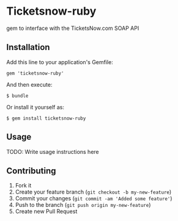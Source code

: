 # Ticketsnow-ruby

gem to interface with the TicketsNow.com SOAP API

## Installation

Add this line to your application's Gemfile:

    gem 'ticketsnow-ruby'

And then execute:

    $ bundle

Or install it yourself as:

    $ gem install ticketsnow-ruby

## Usage

TODO: Write usage instructions here

## Contributing

1. Fork it
2. Create your feature branch (`git checkout -b my-new-feature`)
3. Commit your changes (`git commit -am 'Added some feature'`)
4. Push to the branch (`git push origin my-new-feature`)
5. Create new Pull Request

